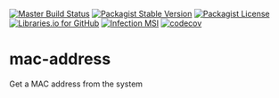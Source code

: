 [![Master Build Status](https://travis-ci.com/CJDennis/mac-address.svg?branch=master)](https://travis-ci.com/CJDennis/mac-address)
[![Packagist Stable Version](https://img.shields.io/packagist/v/cjdennis/mac-address.svg)](https://packagist.org/packages/cjdennis/mac-address)
[![Packagist License](https://img.shields.io/packagist/l/cjdennis/mac-address.svg)](https://packagist.org/packages/cjdennis/mac-address)
[![Libraries.io for GitHub](https://img.shields.io/librariesio/github/CJDennis/mac-address.svg)](https://libraries.io/github/CJDennis/mac-address)
[![Infection MSI](https://badge.stryker-mutator.io/github.com/CJDennis/mac-address/master)](https://infection.github.io)
[![codecov](https://codecov.io/gh/CJDennis/mac-address/branch/master/graph/badge.svg)](https://codecov.io/gh/CJDennis/mac-address)
# mac-address
Get a MAC address from the system
